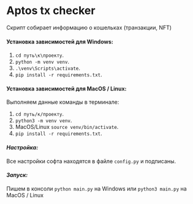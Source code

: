 # Aptos tx checker
Скрипт собирает информацию о кошельках (транзакции, NFT)


#### Установка зависимостей для Windows:

1. `cd путь\к\проекту`.
2. `python -m venv venv`.
3. `.\venv\Scripts\activate`.
4. `pip install -r requirements.txt`.

#### Установка зависимостей для MacOS / Linux:

Выполняем данные команды в терминале:

1. `cd путь/к/проекту`.
2. `python3 -m venv venv`.
3. MacOS/Linux `source venv/bin/activate`.
4. `pip install -r requirements.txt`.

#### *Настройка:*

Все настройки софта находятся в файле `config.py` и подписаны.

#### *Запуск:*
Пишем в консоли `python main.py` на Windows или `python3 main.py` на MacOS / Linux